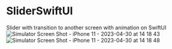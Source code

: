 # SliderSwiftUI
 Slider with transition to another screen with animation on SwiftUI
![Simulator Screen Shot - iPhone 11 - 2023-04-30 at 14 18 43](https://user-images.githubusercontent.com/123460015/235428947-84a1a020-38b9-41da-a77c-8f1f49ac37cb.png)
![Simulator Screen Shot - iPhone 11 - 2023-04-30 at 14 18 48](https://user-images.githubusercontent.com/123460015/235428953-d9b76364-ab86-49b3-8902-a270c1a3cd74.png)
